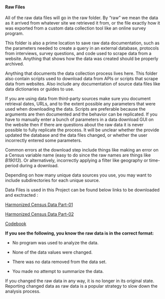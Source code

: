 #### Raw Files

All of the raw data files will go in the raw folder. By “raw” we mean the data as it arrived from whatever site we retrieved it from, or the file exactly how it was exported from a custom data collection tool like an online survey program.

This folder is also a prime location to save raw data documentation, such as the parameters needed to create a query in an external database, protocols from interviews, survey questions, and code used to scrape data from a website. Anything that shows how the data was created should be properly archived.

Anything that documents the data collection process lives here. This folder also contain scripts used to download data from APIs or scripts that scrape data from websites. Also include any documentation of source data files like data dictionaries or guides to use.

If you are using data from third-party sources make sure you document retrieval dates, URLs, and to the extent possible any parameters that were used when downloading the data. Scripts are preferable because the arguments are then documented and the behavior can be replicated. If you have to manually enter a bunch of parameters in a data download GUI on the website then if there are questions about the raw data it is never possible to fully replicate the process. It will be unclear whether the provide updated the database and the data files changed, or whether the user incorrectly entered some parameters.

Common errors at the download step include things like making an error on a Census variable name (easy to do since the raw names are things like *B19013*). Or alternatively, incorrectly applying a filter like geography or time-period during a download.

Depending on how many unique data sources you use, you may want to include subdirectories for each unique source.

Data Files is used in this Project can be found below links to be downloaded and exctracted :

[Harmonized Census Data Part-01](https://watts-college.github.io/cpp-528-fall-2021/data/LTDB_Std_All_Sample.zip)

[Harmonized Census Data Part-02](https://watts-college.github.io/cpp-528-fall-2021/data/LTDB_Std_All_fullcount.zip)

[Codebook](https://watts-college.github.io/cpp-528-fall-2021/data/LTDB-codebook.pdf)

**If you see the following, you know the raw data is in the correct format:**

- No program was used to analyze the data.

- None of the data values were changed.

- There was no data removed from the data set.

- You made no attempt to summarize the data.

If you changed the raw data in any way, it is no longer in its original state. Reporting changed data as raw data is a popular strategy to slow down the analysis process.
